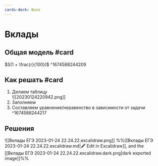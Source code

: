 ```yaml
---
cards-deck: Base
---
```


# Вклады

## Общая модель #card
$S(1 + \frac{r}{100})$
^1674588244209

## Как решать #card
1. Делаем таблицу<br> ![[20230124220942.png]]
2. Заполняем
3. Составляем уравнение/неравенство в зависимости от задачи
^1674588244217

## Решения
![[Вклады ЕГЭ 2023-01-24 22.24.22.excalidraw.png]]
%%[[Вклады ЕГЭ 2023-01-24 22.24.22.excalidraw.md|🖋 Edit in Excalidraw]], and the [[Вклады ЕГЭ 2023-01-24 22.24.22.excalidraw.dark.png|dark exported image]]%%